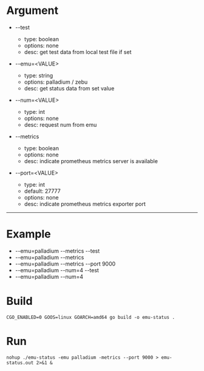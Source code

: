 # Argument
* --test
  * type: boolean
  * options: none
  * desc: get test data from local test file if set

* --emu=\<VALUE>
  * type: string
  * options: palladium / zebu
  * desc: get status data from set value

* --num=\<VALUE>
  * type: int
  * options: none
  * desc: request num from emu

* --metrics
  * type: boolean
  * options: none
  * desc: indicate prometheus metrics server is available

* --port=\<VALUE>
  * type: int
  * default: 27777
  * options: none
  * desc: indicate prometheus metrics exporter port
---

# Example

* --emu=palladium --metrics --test
* --emu=palladium --metrics
* --emu=palladium --metrics --port 9000
* --emu=palladium --num=4 --test
* --emu=palladium --num=4


# Build

```azure
CGO_ENABLED=0 GOOS=linux GOARCH=amd64 go build -o emu-status .
```

# Run
```azure
nohup ./emu-status -emu palladium -metrics --port 9000 > emu-status.out 2>&1 &
```